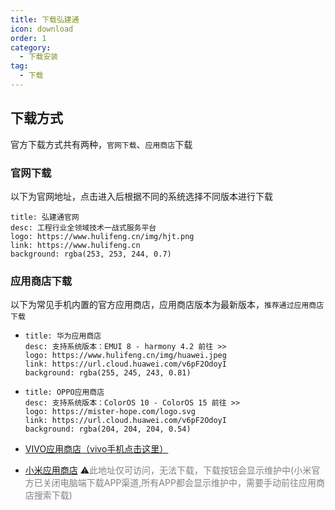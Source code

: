 ```yaml
---
title: 下载弘建通
icon: download
order: 1
category:
  - 下载安装
tag:
  - 下载
---
```


## 下载方式
官方下载方式共有两种，`官网下载`、`应用商店`下载


### 官网下载
以下为官网地址，点击进入后根据不同的系统选择不同版本进行下载
  ```component VPCard
  title: 弘建通官网
  desc: 工程行业全领域技术一战式服务平台
  logo: https://www.hulifeng.cn/img/hjt.png
  link: https://www.hulifeng.cn
  background: rgba(253, 253, 244, 0.7)
  ```

### 应用商店下载
以下为常见手机内置的官方应用商店，应用商店版本为最新版本，`推荐通过应用商店下载`


- 
  ```component VPCard
  title: 华为应用商店
  desc: 支持系统版本：EMUI 8 - harmony 4.2 前往 >>
  logo: https://www.hulifeng.cn/img/huawei.jpeg
  link: https://url.cloud.huawei.com/v6pF2OdoyI
  background: rgba(255, 245, 243, 0.81)
  ```

-
  ```component VPCard
  title: OPPO应用商店
  desc: 支持系统版本：ColorOS 10 - ColorOS 15 前往 >>
  logo: https://mister-hope.com/logo.svg
  link: https://url.cloud.huawei.com/v6pF2OdoyI
  background: rgba(204, 204, 204, 0.54)
  ```
- [VIVO应用商店（vivo手机点击这里）](https://url.cloud.huawei.com/v6pF2OdoyI)

- [小米应用商店](https://app.mi.com/details?id=com.hy.hjt) ⚠️<font color="#808080">此地址仅可访问，无法下载，下载按钮会显示维护中(小米官方已关闭电脑端下载APP渠道,所有APP都会显示维护中，需要手动前往应用商店搜索下载)</font>
